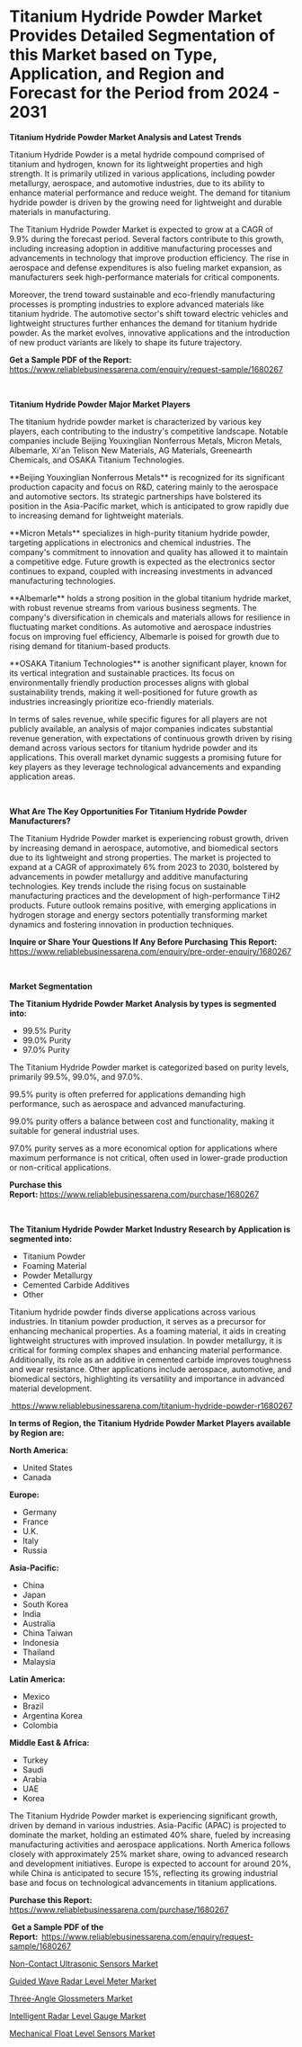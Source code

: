 <p><h1>Titanium Hydride Powder Market Provides Detailed Segmentation of this Market based on Type, Application, and Region and Forecast for the Period from 2024 - 2031</h1></p><p><strong>Titanium Hydride Powder Market Analysis and Latest Trends</strong></p>
<p><p>Titanium Hydride Powder is a metal hydride compound comprised of titanium and hydrogen, known for its lightweight properties and high strength. It is primarily utilized in various applications, including powder metallurgy, aerospace, and automotive industries, due to its ability to enhance material performance and reduce weight. The demand for titanium hydride powder is driven by the growing need for lightweight and durable materials in manufacturing.</p><p>The Titanium Hydride Powder Market is expected to grow at a CAGR of 9.9% during the forecast period. Several factors contribute to this growth, including increasing adoption in additive manufacturing processes and advancements in technology that improve production efficiency. The rise in aerospace and defense expenditures is also fueling market expansion, as manufacturers seek high-performance materials for critical components.</p><p>Moreover, the trend toward sustainable and eco-friendly manufacturing processes is prompting industries to explore advanced materials like titanium hydride. The automotive sector's shift toward electric vehicles and lightweight structures further enhances the demand for titanium hydride powder. As the market evolves, innovative applications and the introduction of new product variants are likely to shape its future trajectory.</p></p>
<p><strong>Get a Sample PDF of the Report:&nbsp;</strong> <a href="https://www.reliablebusinessarena.com/enquiry/request-sample/1680267?utm_campaign=1596&utm_medium=2&utm_source=Github&utm_content=ia&utm_term=14102024&utm_id=titanium-hydride-powder">https://www.reliablebusinessarena.com/enquiry/request-sample/1680267</a></p>
<p>&nbsp;</p>
<p><strong>Titanium Hydride Powder Major Market Players</strong></p>
<p><p>The titanium hydride powder market is characterized by various key players, each contributing to the industry's competitive landscape. Notable companies include Beijing Youxinglian Nonferrous Metals, Micron Metals, Albemarle, Xi'an Telison New Materials, AG Materials, Greenearth Chemicals, and OSAKA Titanium Technologies. </p><p>**Beijing Youxinglian Nonferrous Metals** is recognized for its significant production capacity and focus on R&D, catering mainly to the aerospace and automotive sectors. Its strategic partnerships have bolstered its position in the Asia-Pacific market, which is anticipated to grow rapidly due to increasing demand for lightweight materials.</p><p>**Micron Metals** specializes in high-purity titanium hydride powder, targeting applications in electronics and chemical industries. The company's commitment to innovation and quality has allowed it to maintain a competitive edge. Future growth is expected as the electronics sector continues to expand, coupled with increasing investments in advanced manufacturing technologies.</p><p>**Albemarle** holds a strong position in the global titanium hydride market, with robust revenue streams from various business segments. The company's diversification in chemicals and materials allows for resilience in fluctuating market conditions. As automotive and aerospace industries focus on improving fuel efficiency, Albemarle is poised for growth due to rising demand for titanium-based products.</p><p>**OSAKA Titanium Technologies** is another significant player, known for its vertical integration and sustainable practices. Its focus on environmentally friendly production processes aligns with global sustainability trends, making it well-positioned for future growth as industries increasingly prioritize eco-friendly materials.</p><p>In terms of sales revenue, while specific figures for all players are not publicly available, an analysis of major companies indicates substantial revenue generation, with expectations of continuous growth driven by rising demand across various sectors for titanium hydride powder and its applications. This overall market dynamic suggests a promising future for key players as they leverage technological advancements and expanding application areas.</p></p>
<p>&nbsp;</p>
<p><strong>What Are The Key Opportunities For Titanium Hydride Powder Manufacturers?</strong></p>
<p><p>The Titanium Hydride Powder market is experiencing robust growth, driven by increasing demand in aerospace, automotive, and biomedical sectors due to its lightweight and strong properties. The market is projected to expand at a CAGR of approximately 6% from 2023 to 2030, bolstered by advancements in powder metallurgy and additive manufacturing technologies. Key trends include the rising focus on sustainable manufacturing practices and the development of high-performance TiH2 products. Future outlook remains positive, with emerging applications in hydrogen storage and energy sectors potentially transforming market dynamics and fostering innovation in production techniques.</p></p>
<p><strong>Inquire or Share Your Questions If Any Before Purchasing This Report:</strong> <a href="https://www.reliablebusinessarena.com/enquiry/pre-order-enquiry/1680267?utm_campaign=1596&utm_medium=2&utm_source=Github&utm_content=ia&utm_term=14102024&utm_id=titanium-hydride-powder">https://www.reliablebusinessarena.com/enquiry/pre-order-enquiry/1680267</a></p>
<p>&nbsp;</p>
<p><strong>Market Segmentation</strong></p>
<p><strong>The Titanium Hydride Powder Market Analysis by types is segmented into:</strong></p>
<p><ul><li>99.5% Purity</li><li>99.0% Purity</li><li>97.0% Purity</li></ul></p>
<p><p>The Titanium Hydride Powder market is categorized based on purity levels, primarily 99.5%, 99.0%, and 97.0%. </p><p>99.5% purity is often preferred for applications demanding high performance, such as aerospace and advanced manufacturing. </p><p>99.0% purity offers a balance between cost and functionality, making it suitable for general industrial uses. </p><p>97.0% purity serves as a more economical option for applications where maximum performance is not critical, often used in lower-grade production or non-critical applications.</p></p>
<p><strong>Purchase this Report:&nbsp;</strong><a href="https://www.reliablebusinessarena.com/purchase/1680267?utm_campaign=1596&utm_medium=2&utm_source=Github&utm_content=ia&utm_term=14102024&utm_id=titanium-hydride-powder">https://www.reliablebusinessarena.com/purchase/1680267</a></p>
<p>&nbsp;</p>
<p><strong>The Titanium Hydride Powder Market Industry Research by Application is segmented into:</strong></p>
<p><ul><li>Titanium Powder</li><li>Foaming Material</li><li>Powder Metallurgy</li><li>Cemented Carbide Additives</li><li>Other</li></ul></p>
<p><p>Titanium hydride powder finds diverse applications across various industries. In titanium powder production, it serves as a precursor for enhancing mechanical properties. As a foaming material, it aids in creating lightweight structures with improved insulation. In powder metallurgy, it is critical for forming complex shapes and enhancing material performance. Additionally, its role as an additive in cemented carbide improves toughness and wear resistance. Other applications include aerospace, automotive, and biomedical sectors, highlighting its versatility and importance in advanced material development.</p></p>
<p><a href="https://www.reliablebusinessarena.com/titanium-hydride-powder-r1680267?utm_campaign=1596&utm_medium=2&utm_source=Github&utm_content=ia&utm_term=14102024&utm_id=titanium-hydride-powder">&nbsp;https://www.reliablebusinessarena.com/titanium-hydride-powder-r1680267</a></p>
<p><strong>In terms of Region, the Titanium Hydride Powder Market Players available by Region are:</strong></p>
<p>
    <p> <strong> North America: </strong>
        <ul>
            <li>United States</li>
            <li>Canada</li>
        </ul>
        </p> 
    <p> <strong> Europe: </strong>
        <ul>
            <li>Germany</li>
            <li>France</li>
            <li>U.K.</li>
            <li>Italy</li>
            <li>Russia</li>
        </ul>
        </p> 
    <p> <strong> Asia-Pacific: </strong>
        <ul>
            <li>China</li>
            <li>Japan</li>
            <li>South Korea</li>
            <li>India</li>
            <li>Australia</li>
            <li>China Taiwan</li>
            <li>Indonesia</li>
            <li>Thailand</li>
            <li>Malaysia</li>
        </ul>
        </p> 
    <p> <strong> Latin America: </strong>
        <ul>
            <li>Mexico</li>
            <li>Brazil</li>
            <li>Argentina Korea</li>
            <li>Colombia</li>
        </ul>
        </p> 
    <p> <strong> Middle East & Africa: </strong>
        <ul>
            <li>Turkey</li>
            <li>Saudi</li>
            <li>Arabia</li>
            <li>UAE</li>
            <li>Korea</li>
        </ul>
    </p>
    </p>
<p><p>The Titanium Hydride Powder market is experiencing significant growth, driven by demand in various industries. Asia-Pacific (APAC) is projected to dominate the market, holding an estimated 40% share, fueled by increasing manufacturing activities and aerospace applications. North America follows closely with approximately 25% market share, owing to advanced research and development initiatives. Europe is expected to account for around 20%, while China is anticipated to secure 15%, reflecting its growing industrial base and focus on technological advancements in titanium applications.</p></p>
<p><strong>Purchase this Report: </strong><a href="https://www.reliablebusinessarena.com/purchase/1680267?utm_campaign=1596&utm_medium=2&utm_source=Github&utm_content=ia&utm_term=14102024&utm_id=titanium-hydride-powder">https://www.reliablebusinessarena.com/purchase/1680267</a></p>
<p>&nbsp;<strong>Get a Sample PDF of the Report:&nbsp;&nbsp;</strong><a href="https://www.reliablebusinessarena.com/enquiry/request-sample/1680267?utm_campaign=1596&utm_medium=2&utm_source=Github&utm_content=ia&utm_term=14102024&utm_id=titanium-hydride-powder">https://www.reliablebusinessarena.com/enquiry/request-sample/1680267</a></p>
<p><strong></strong></p>
<p><p><a href="https://www.linkedin.com/pulse/non-contact-ultrasonic-sensors-market-penetration-strategies-toamc?trk=public_post_embed_feed-article-content&utm_campaign=1596&utm_medium=2&utm_source=Github&utm_content=ia&utm_term=14102024&utm_id=titanium-hydride-powder">Non-Contact Ultrasonic Sensors Market</a></p><p><a href="https://www.linkedin.com/pulse/guided-wave-radar-level-meter-market-overview-forecast-2024-qkdqc?trk=public_post_embed_feed-article-content&utm_campaign=1596&utm_medium=2&utm_source=Github&utm_content=ia&utm_term=14102024&utm_id=titanium-hydride-powder">Guided Wave Radar Level Meter Market</a></p><p><a href="https://github.com/ChiragRp1/Market-Research-Report-List-6/blob/main/three-angle-glossmeters-market.md?utm_campaign=1596&utm_medium=2&utm_source=Github&utm_content=ia&utm_term=14102024&utm_id=titanium-hydride-powder">Three-Angle Glossmeters Market</a></p><p><a href="https://www.linkedin.com/pulse/intelligent-radar-level-gauge-market-overview-regional-outlook-ovnxc?trk=public_post_embed_feed-article-content&utm_campaign=1596&utm_medium=2&utm_source=Github&utm_content=ia&utm_term=14102024&utm_id=titanium-hydride-powder">Intelligent Radar Level Gauge Market</a></p><p><a href="https://www.linkedin.com/pulse/mechanical-float-level-sensors-market-research-report-forecast-xlawc?trk=public_post_embed_feed-article-content&utm_campaign=1596&utm_medium=2&utm_source=Github&utm_content=ia&utm_term=14102024&utm_id=titanium-hydride-powder">Mechanical Float Level Sensors Market</a></p></p>